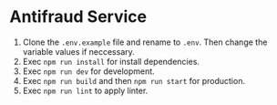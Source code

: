 # Antifraud Service

1. Clone the `.env.example` file and rename to `.env`. Then change the variable values if neccessary.
2. Exec `npm run install` for install dependencies.
3. Exec `npm run dev` for development.
4. Exec `npm run build` and then `npm run start` for production.
5. Exec `npm run lint` to apply linter.
